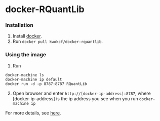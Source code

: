 # docker-RQuantLib
### Installation
1. Install [docker](https://www.docker.com/).
2. Run `docker pull kwokcf/docker-rquantlib`.

### Using the image
1. Run
  ```
  docker-machine ls
  docker-machine ip default
  docker run -d -p 8787:8787 RQuantLib
  ```
  
2. Open browser and enter
`http://[docker-ip-address]:8787`, 
where [docker-ip-address] is the ip address you see when you run
`docker-machine ip`

For more details, see [here](https://github.com/rocker-org/rocker/wiki/Using-the-RStudio-image).
